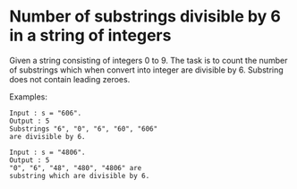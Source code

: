 # Number of substrings divisible by 6 in a string of integers

Given a string consisting of integers 0 to 9. The task is to count the number of substrings which when convert into integer are divisible by 6. Substring does not contain leading zeroes.

Examples:

    Input : s = "606".
    Output : 5
    Substrings "6", "0", "6", "60", "606"
    are divisible by 6.

    Input : s = "4806".
    Output : 5
    "0", "6", "48", "480", "4806" are 
    substring which are divisible by 6.
